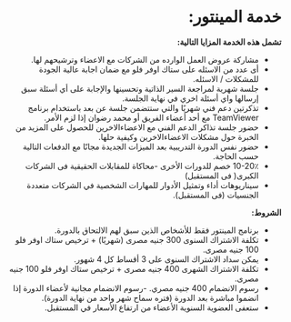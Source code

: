 <div dir="rtl">

# خدمة المينتور:

**تشمل هذه الخدمة المزايا التالية:**

- مشاركة عروض العمل الوارده من الشركات مع الاعضاء وترشيحهم لها.
- أى عدد من الاسئله على ستاك اوفر فلو مع ضمان اجابة عالية الجودة للمشكلات / الاسئله.
- جلسة شهرية لمراجعة السير الذاتية وتحسينها والإجابة على أي أسئلة سبق إرسالها واي أسئلة اخري في نهاية الجلسة. 
- تذكرتين دعم فني شهريًا والتي ستتضمن جلسة عن بعد باستخدام برنامج TeamViewer مع أحد أعضاء الفريق أو محمد رضوان إذا لزم الأمر.
- حضور جلسة تذاكر الدعم الفني مع الاعضاءالاخرين للحصول على المزيد من الخبرة حول مشكلات الاعضاءالاخرين وكيفية حلها.
- حضور نفس الدورة التدريبية بعد الميزات الجديدة مجانًا مع الدفعات التالية حسب الحاجة. 
- 10-20٪ خصم للدورات الأخرى
-محاكاة للمقابلات الحقيقية فى الشركات الكبرى( فى المستقبل)
- سيناريوهات أداء وتمثيل الأدوار للمهارات الشخصية في الشركات متعددة الجنسيات (فى المستقبل).


**الشروط:**

- برنامج المينتور فقط  للأشخاص الذين سبق لهم الالتحاق بالدورة. 
- تكلفة الاشتراك السنوى 300 جنيه مصرى (شهريًا) + ترخيص ستاك اوفر فلو 100 جنيه مصرى.
- يمكن سداد الاشتراك السنوى على 3 أقساط كل 4 شهور.
- تكلفة الاشتراك الشهرى 400 جنيه مصرى + ترخيص ستاك اوفر فلو 100 جنيه مصرى.
- رسوم الانضمام 400 جنيه مصري.
-رسوم الانضمام مجانية لأعضاء الدورة إذا انضموا مباشرة بعد الدورة (فتره سماح شهر واحد من نهاية الدورة).
- ستعفى العضوية السنوية الأعضاء من ارتفاع الأسعار في المستقبل.

</div>
